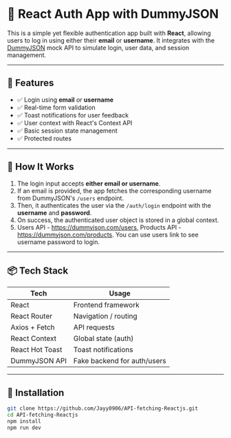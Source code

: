 # 🔐 React Auth App with DummyJSON

This is a simple yet flexible authentication app built with **React**, allowing users to log in using either their **email** or **username**. It integrates with the [DummyJSON](https://dummyjson.com/) mock API to simulate login, user data, and session management.

---

## 🚀 Features

- ✅ Login using **email** _or_ **username**
- ✅ Real-time form validation
- ✅ Toast notifications for user feedback
- ✅ User context with React's Context API
- ✅ Basic session state management
- ✅ Protected routes

---

## 🧠 How It Works

1. The login input accepts **either email or username**.
2. If an email is provided, the app fetches the corresponding username from DummyJSON's `/users` endpoint.
3. Then, it authenticates the user via the `/auth/login` endpoint with the **username** and **password**.
4. On success, the authenticated user object is stored in a global context.
5. Users API - https://dummyjson.com/users, Products API - https://dummyjson.com/products. You can use users link to see username password to login.

---

## 📦 Tech Stack

| Tech         | Usage                        |
|--------------|------------------------------|
| React        | Frontend framework           |
| React Router | Navigation / routing         |
| Axios + Fetch| API requests                 |
| React Context| Global state (auth)          |
| React Hot Toast | Toast notifications     |
| DummyJSON API| Fake backend for auth/users  |

---

## 🔧 Installation

```bash
git clone https://github.com/Jayy0906/API-fetching-Reactjs.git
cd API-fetching-Reactjs
npm install
npm run dev
